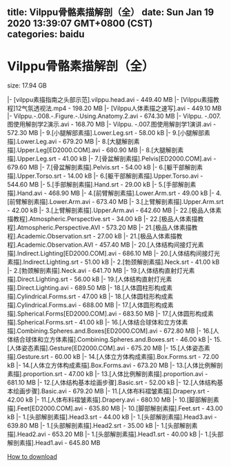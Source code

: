 
title: Vilppu骨骼素描解剖（全）
date: Sun Jan 19 2020 13:39:07 GMT+0800 (CST)    
categories: baidu
---

# Vilppu骨骼素描解剖（全）
size: 17.94 GB
 
 
|- [vilppu素描指南之头部示范].vilppu.head.avi - 449.40 MB
|- [Vilppu素描教程]12气氛透视法.mp4 - 198.20 MB
|- [Vilppu人体素描之速写].avi - 449.10 MB
|- Vilppu.-.008.-.Figure.-.Using.Anatomy.2.avi - 674.30 MB
|- Vilppu. -.007.图使用解剖学2演示.avi - 168.70 MB
|- Vilppu. -.007.图使用解剖学1演讲.avi - 572.30 MB
|- 9.[小腿解部素描].Lower.Leg.srt - 58.00 kB
|- 9.[小腿解部素描].Lower.Leg.avi - 679.20 MB
|- 8.[大腿解剖素描].Upper.Leg[ED2000.COM].avi - 680.90 MB
|- 8.[大腿解剖素描].Upper.Leg.srt - 41.00 kB
|- 7.[骨盆解剖素描].Pelvis[ED2000.COM].avi - 679.60 MB
|- 7.[骨盆解剖素描].Pelvis.srt - 54.00 kB
|- 6.[躯干部解剖素描].Upper.Torso.srt - 14.00 kB
|- 6.[躯干部解剖素描].Upper.Torso.avi - 544.60 MB
|- 5.[手部解剖素描].Hand.srt - 29.00 kB
|- 5.[手部解剖素描].Hand.avi - 468.90 MB
|- 4.[前臂解剖素描].Lower.Arm.srt - 49.00 kB
|- 4.[前臂解剖素描].Lower.Arm.avi - 673.40 MB
|- 3.[上臂解剖素描].Upper.Arm.srt - 42.00 kB
|- 3.[上臂解剖素描].Upper.Arm.avi - 642.60 MB
|- 22.[极品人体素描教程].Atmospheric.Perspective.srt - 34.00 kB
|- 22.[极品人体素描教程].Atmospheric.Perspective.AVI - 573.20 MB
|- 21.[极品人体素描教程].Academic.Observation.srt - 27.00 kB
|- 21.[极品人体素描教程].Academic.Observation.AVI - 457.40 MB
|- 20.[人体结构间接灯光素描].Indirect.Lighting[ED2000.COM].avi - 686.10 MB
|- 20.[人体结构间接灯光素描].Indirect.Lighting.srt - 51.00 kB
|- 2.[勃颈解剖素描].Neck.srt - 41.00 kB
|- 2.[勃颈解剖素描].Neck.avi - 641.70 MB
|- 19.[人体结构直射灯光素描].Direct.Lighting.srt - 56.00 kB
|- 19.[人体结构直射灯光素描].Direct.Lighting.avi - 689.50 MB
|- 18.[人体圆柱形构成素描].Cylindrical.Forms.srt - 47.00 kB
|- 18.[人体圆柱形构成素描].Cylindrical.Forms.avi - 688.00 MB
|- 17.[人体圆形构成素描].Spherical.Forms[ED2000.COM].avi - 683.50 MB
|- 17.[人体圆形构成素描].Spherical.Forms.srt - 41.00 kB
|- 16.[人体结合球体和立方体素描].Combining.Spheres.and.Boxes[ED2000.COM].avi - 672.80 MB
|- 16.[人体结合球体和立方体素描].Combining.Spheres.and.Boxes.srt - 46.00 kB
|- 15.[人体姿态素描].Gesture[ED2000.COM].avi - 675.20 MB
|- 15.[人体姿态素描].Gesture.srt - 60.00 kB
|- 14.[人体立方体构成素描].Box.Forms.srt - 72.00 kB
|- 14.[人体立方体构成素描].Box.Forms.avi - 673.20 MB
|- 13.[人体比例解剖素描].proportion.srt - 47.00 kB
|- 13.[人体比例解剖素描].proportion.avi - 681.10 MB
|- 12.[人体结构基本绘画步骤].Basic.srt - 52.00 kB
|- 12.[人体结构基本绘画步骤].Basic.avi - 679.20 MB
|- 11.[人体布料褶皱素描].Drapery.srt - 42.00 kB
|- 11.[人体布料褶皱素描].Drapery.avi - 680.10 MB
|- 10.[脚部解剖素描].Feet[ED2000.COM].avi - 635.80 MB
|- 10.[脚部解剖素描].Feet.srt - 43.00 kB
|- 1.[头部解剖素描].Head3.srt - 44.00 kB
|- 1.[头部解剖素描].Head3.avi - 639.80 MB
|- 1.[头部解剖素描].Head2.srt - 35.00 kB
|- 1.[头部解剖素描].Head2.avi - 653.20 MB
|- 1.[头部解剖素描].Head1.srt - 40.00 kB
|- 1.[头部解剖素描].Head1.avi - 645.80 MB

[How to download](https://bpcam.bemobtrk.com/go/2ceec3aa-1ca2-46d6-b9ff-aaa5c184517c?jno=1545)